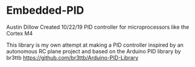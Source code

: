 # Embedded-PID
Austin Dillow
Created 10/22/19
PID controller for microprocessors like the Cortex M4

This library is my own attempt at making a PID controller inspired by an autonomous RC plane project 
and based on the Arduino PID library by br3ttb https://github.com/br3ttb/Arduino-PID-Library
